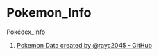 # Pokemon_Info
 Pokédex_Info

1. <a href="https://github.com/rayc2045/pokedex" title="Pokémon Data Source">Pokemon Data created by @rayc2045 - GitHub</a>
